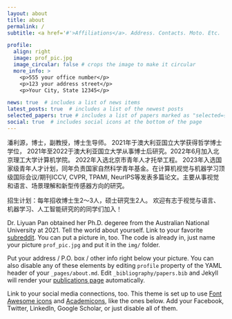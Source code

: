```yaml
---
layout: about
title: about
permalink: /
subtitle: <a href='#'>Affiliations</a>. Address. Contacts. Moto. Etc.

profile:
  align: right
  image: prof_pic.jpg
  image_circular: false # crops the image to make it circular
  more_info: >
    <p>555 your office number</p>
    <p>123 your address street</p>
    <p>Your City, State 12345</p>

news: true  # includes a list of news items
latest_posts: true  # includes a list of the newest posts
selected_papers: true # includes a list of papers marked as "selected={true}"
social: true  # includes social icons at the bottom of the page
---
```


潘利源，博士，副教授，博士生导师。 2021年于澳大利亚国立大学获得哲学博士学位， 2021年至2022于澳大利亚国立大学从事博士后研究。2022年6月加入北京理工大学计算机学院。 2022年入选北京市青年人才托举工程。 2023年入选国家级青年人才计划，同年负责国家自然科学青年基金。在计算机视觉与机器学习顶级国际会议/期刊ICCV, CVPR, TPAMI, NeurIPS等发表多篇论文。主要从事视觉和语言、场景理解和新型传感器方向的研究。

招生计划：每年招收博士生2～3人，硕士研究生2人。 欢迎有志于视觉与语言、机器学习、人工智能研究的的同学们加入！

Dr. Liyuan Pan obtained her Ph.D. degeree from the Australian National University at 2021. Tell the world about yourself. Link to your favorite [subreddit](http://reddit.com). You can put a picture in, too. The code is already in, just name your picture `prof_pic.jpg` and put it in the `img/` folder.

Put your address / P.O. box / other info right below your picture. You can also disable any of these elements by editing `profile` property of the YAML header of your `_pages/about.md`. Edit `_bibliography/papers.bib` and Jekyll will render your [publications page](/al-folio/publications/) automatically.

Link to your social media connections, too. This theme is set up to use [Font Awesome icons](http://fortawesome.github.io/Font-Awesome/) and [Academicons](https://jpswalsh.github.io/academicons/), like the ones below. Add your Facebook, Twitter, LinkedIn, Google Scholar, or just disable all of them.